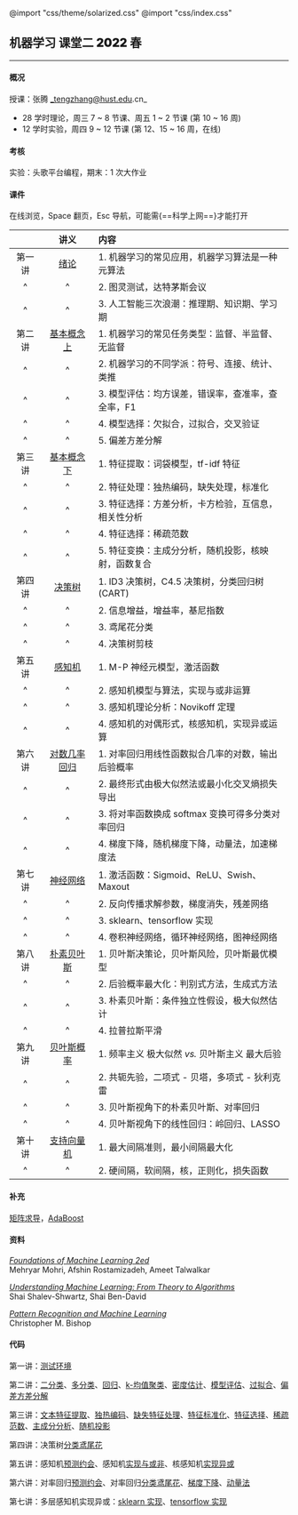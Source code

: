 @import "css/theme/solarized.css"
@import "css/index.css"

## 机器学习 课堂二 <span style="font-weight:900">2022</span> 春

---

#### 概况

授课：张腾 _tengzhang@hust.edu.cn_

- 28 学时理论，周三 7 ~ 8 节课、周五 1 ~ 2 节课 (第 10 ~ 16 周)
- 12 学时实验，周四 9 ~ 12 节课 (第 12、15 ~ 16 周，在线)

<div class="top-2"></div>

#### 考核

实验：头歌平台编程，期末：1 次大作业

#### 课件

在线浏览，Space 翻页，Esc 导航，可能需{==科学上网==}才能打开

<div class="threelines outline head-highlight">

|        |              讲义              | 内容                                                |
| :----: | :----------------------------: | :-------------------------------------------------- |
| 第一讲 |     [绪论](slides/01.html)     | 1. 机器学习的常见应用，机器学习算法是一种元算法     |
|   ^    |               ^                | 2. 图灵测试，达特茅斯会议                           |
|   ^    |               ^                | 3. 人工智能三次浪潮：推理期、知识期、学习期         |
| 第二讲 | [基本概念 上](slides/02.html)  | 1. 机器学习的常见任务类型：监督、半监督、无监督     |
|   ^    |               ^                | 2. 机器学习的不同学派：符号、连接、统计、类推       |
|   ^    |               ^                | 3. 模型评估：均方误差，错误率，查准率，查全率，F1   |
|   ^    |               ^                | 4. 模型选择：欠拟合，过拟合，交叉验证               |
|   ^    |               ^                | 5. 偏差方差分解                                     |
| 第三讲 | [基本概念 下](slides/03.html)  | 1. 特征提取：词袋模型，tf-idf 特征                  |
|   ^    |               ^                | 2. 特征处理：独热编码，缺失处理，标准化             |
|   ^    |               ^                | 3. 特征选择：方差分析，卡方检验，互信息，相关性分析 |
|   ^    |               ^                | 4. 特征选择：稀疏范数                               |
|   ^    |               ^                | 5. 特征变换：主成分分析，随机投影，核映射，函数复合 |
| 第四讲 |    [决策树](slides/04.html)    | 1. ID3 决策树，C4.5 决策树，分类回归树 (CART)       |
|   ^    |               ^                | 2. 信息增益，增益率，基尼指数                       |
|   ^    |               ^                | 3. 鸢尾花分类                                       |
|   ^    |               ^                | 4. 决策树剪枝                                       |
| 第五讲 |    [感知机](slides/05.html)    | 1. M-P 神经元模型，激活函数                         |
|   ^    |               ^                | 2. 感知机模型与算法，实现与或非运算                 |
|   ^    |               ^                | 3. 感知机理论分析：Novikoff 定理                    |
|   ^    |               ^                | 4. 感知机的对偶形式，核感知机，实现异或运算         |
| 第六讲 | [对数几率回归](slides/06.html) | 1. 对率回归用线性函数拟合几率的对数，输出后验概率   |
|   ^    |               ^                | 2. 最终形式由极大似然法或最小化交叉熵损失导出       |
|   ^    |               ^                | 3. 将对率函数换成 softmax 变换可得多分类对率回归    |
|   ^    |               ^                | 4. 梯度下降，随机梯度下降，动量法，加速梯度法       |
| 第七讲 |   [神经网络](slides/07.html)   | 1. 激活函数：Sigmoid、ReLU、Swish、Maxout           |
|   ^    |               ^                | 2. 反向传播求解参数，梯度消失，残差网络             |
|   ^    |               ^                | 3. sklearn、tensorflow 实现                         |
|   ^    |               ^                | 4. 卷积神经网络，循环神经网络，图神经网络           |
| 第八讲 |  [朴素贝叶斯](slides/08.html)  | 1. 贝叶斯决策论，贝叶斯风险，贝叶斯最优模型         |
|   ^    |               ^                | 2. 后验概率最大化：判别式方法，生成式方法           |
|   ^    |               ^                | 3. 朴素贝叶斯：条件独立性假设，极大似然估计         |
|   ^    |               ^                | 4. 拉普拉斯平滑                                     |
| 第九讲 |  [贝叶斯概率](slides/09.html)  | 1. 频率主义 极大似然 _vs._ 贝叶斯主义 最大后验      |
|   ^    |               ^                | 2. 共轭先验，二项式 - 贝塔，多项式 - 狄利克雷       |
|   ^    |               ^                | 3. 贝叶斯视角下的朴素贝叶斯、对率回归               |
|   ^    |               ^                | 4. 贝叶斯视角下的线性回归：岭回归、LASSO            |
| 第十讲 |  [支持向量机](slides/10.html)  | 1. 最大间隔准则，最小间隔最大化                     |
|   ^    |               ^                | 2. 硬间隔，软间隔，核，正则化，损失函数             |

</div>

#### 补充

[矩阵求导](slides/supp-matrix-calculus.html)，[AdaBoost](notes/adaboost.pdf)

#### 资料

[_Foundations of Machine Learning 2ed_](book/Foundations%20of%20Machine%20Learning%202ed%20-%20Mehryar%20Mohri%2C%20Afshin%20Rostamizadeh%2C%20and%20Ameet%20Talwalkar.pdf) <br>Mehryar Mohri, Afshin Rostamizadeh, Ameet Talwalkar

[_Understanding Machine Learning: From Theory to Algorithms_](book/Understanding%20Machine%20Learning%20From%20Theory%20to%20Algorithms%20-%20Shai%20Shalev-Shwartz%2C%20Shai%20Ben-David.pdf) <br>Shai Shalev-Shwartz, Shai Ben-David

[_Pattern Recognition and Machine Learning_](book/Pattern%20Recognition%20and%20Machine%20Learning%20-%20Christopher%20M.%20Bishop.pdf) <br>Christopher M. Bishop

#### 代码

第一讲：[测试环境](python/demo.ipynb)

第二讲：[二分类](python/binary-classif.ipynb)、[多分类](python/multi-classif.ipynb)、[回归](python/regression.py)、[k-均值聚类](python/clustering.ipynb)、[密度估计](python/density-estimation.ipynb)、[模型评估](python/model-evaluation.ipynb)、[过拟合](python/overfitting.ipynb)、[偏差方差分解](python/bias-var-dec.ipynb)

第三讲：[文本特征提取](python/feat-text.ipynb)、[独热编码](python/feat-one-hot.ipynb)、[缺失特征处理](python/feat-missing.ipynb)、[特征标准化](python/feat-scaler.ipynb)、[特征选择](python/feat-selection.ipynb)、[稀疏范数](python/sparse-norm.ipynb)、[主成分分析](python/pca.ipynb)、[随机投影](python/random-projection.ipynb)

第四讲：决策树[分类鸢尾花](python/dt-iris.ipynb)

第五讲：感知机[预测约会](python/perceptron-date.ipynb)、感知机[实现与或非](python/perceptron-logic.ipynb)、核感知机[实现异或](python/perceptron-kernel.ipynb)

第六讲：对率回归[预测约会](python/lr-date.ipynb)、对率回归[分类鸢尾花](python/lr-iris.ipynb)、[梯度下降](python/gd.ipynb)、[动量法](python/momentum.ipynb)

第七讲：多层感知机实现异或：[sklearn 实现](python/mlp-xor.ipynb)、[tensorflow 实现](python/dnn-xor.ipynb)
